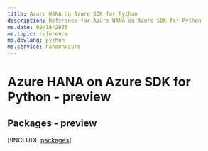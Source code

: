 ```yaml
---
title: Azure HANA on Azure SDK for Python
description: Reference for Azure HANA on Azure SDK for Python
ms.date: 08/18/2025
ms.topic: reference
ms.devlang: python
ms.service: hanaonazure
---
```

# Azure HANA on Azure SDK for Python - preview
## Packages - preview
[!INCLUDE [packages](hana-on-azure-index.md)]